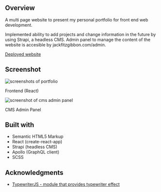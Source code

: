 ## Overview

A multi page website to present my personal portfolio for front end web development.

Implemented ability to add projects and change information in the future by using Strapi, a headless CMS. Admin panel to manage the content of the website is accesible by jackfitzgibbon.com/admin.

[Deployed website](https://www.jackfitzgibbon.dev)

## Screenshot

<img src="https://i.ibb.co/NVYyDy7/portfolio.png" alt="screenshots of portfolio">
<p>Frontend (React)</p>

<img src="https://i.ibb.co/rMH42mT/Screenshot-2022-01-29-at-21-49-28.png" alt="screenshot of cms admin panel">
<p>CMS Admin Panel</p>

## Built with

- Semantic HTML5 Markup
- React (create-react-app)
- Strapi (headless CMS)
- Apollo (GraphQL client)
- SCSS

## Acknowledgments

- [TypewriterJS - module that provides typewriter effect](https://www.npmjs.com/package/typewriter-effect)

